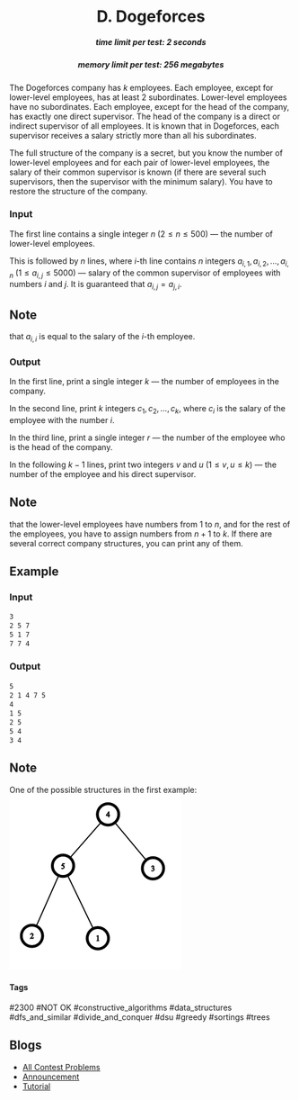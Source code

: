 <h1 style='text-align: center;'> D. Dogeforces</h1>

<h5 style='text-align: center;'>time limit per test: 2 seconds</h5>
<h5 style='text-align: center;'>memory limit per test: 256 megabytes</h5>

The Dogeforces company has $k$ employees. Each employee, except for lower-level employees, has at least $2$ subordinates. Lower-level employees have no subordinates. Each employee, except for the head of the company, has exactly one direct supervisor. The head of the company is a direct or indirect supervisor of all employees. It is known that in Dogeforces, each supervisor receives a salary strictly more than all his subordinates.

The full structure of the company is a secret, but you know the number of lower-level employees and for each pair of lower-level employees, the salary of their common supervisor is known (if there are several such supervisors, then the supervisor with the minimum salary). You have to restore the structure of the company.

### Input

The first line contains a single integer $n$ ($2 \le n \le 500$) — the number of lower-level employees.

This is followed by $n$ lines, where $i$-th line contains $n$ integers $a_{i,1}, a_{i,2}, \dots, a_{i,n}$ ($1 \le a_{i,j} \le 5000$) — salary of the common supervisor of employees with numbers $i$ and $j$. It is guaranteed that $a_{i,j} = a_{j,i}$. 
## Note

 that $a_{i,i}$ is equal to the salary of the $i$-th employee.

### Output

In the first line, print a single integer $k$ — the number of employees in the company.

In the second line, print $k$ integers $c_1, c_2, \dots, c_k$, where $c_i$ is the salary of the employee with the number $i$.

In the third line, print a single integer $r$ — the number of the employee who is the head of the company.

In the following $k-1$ lines, print two integers $v$ and $u$ ($1 \le v, u \le k$) — the number of the employee and his direct supervisor.

## Note

 that the lower-level employees have numbers from $1$ to $n$, and for the rest of the employees, you have to assign numbers from $n+1$ to $k$. If there are several correct company structures, you can print any of them.

## Example

### Input


```text
3
2 5 7
5 1 7
7 7 4
```
### Output


```text
5
2 1 4 7 5 
4
1 5
2 5
5 4
3 4
```
## Note

One of the possible structures in the first example: ![](images/c4888e755f4420e79b0df32c5de20e102e8ac4ac.png)



#### Tags 

#2300 #NOT OK #constructive_algorithms #data_structures #dfs_and_similar #divide_and_conquer #dsu #greedy #sortings #trees 

## Blogs
- [All Contest Problems](../Educational_Codeforces_Round_105_(Rated_for_Div._2).md)
- [Announcement](../blogs/Announcement.md)
- [Tutorial](../blogs/Tutorial.md)
